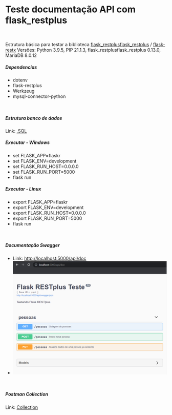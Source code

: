 <h1>Teste documentação API com flask_restplus</h1>
<br>

<p>
    Estrutura básica para testar a biblioteca <a href="https://github.com/noirbizarre/flask-restplus">flask_restplusflask_restplus</a> / <a href="https://github.com/python-restx/flask-restx">flask-restx</a>
    Versões: Python 3.9.5, PIP 21.1.3, flask_restplusflask_restplus 0.13.0, MariaDB 8.0.12
</p>


<h5>Dependencias</h5>
<ul>
    <li>dotenv</li>
    <li>flask-restplus</li>
    <li>Werkzeug</li>
    <li>mysql-connector-python</li>
</ul>
<br>


<h5>Estrutura banco de dados</h5>
Link: <a href="doc/banco.sql">.SQL</a>
<br>


<h5>Executar - Windows</h5>
<ul>
    <li>set FLASK_APP=flaskr</li>
    <li>set FLASK_ENV=development</li>
    <li>set FLASK_RUN_HOST=0.0.0.0</li>
    <li>set FLASK_RUN_PORT=5000</li>
    <li>flask run</li>
</ul>

<h5>Executar - Linux</h5>
<ul>
    <li>export FLASK_APP=flaskr</li>
    <li>export FLASK_ENV=development</li>
    <li>export FLASK_RUN_HOST=0.0.0.0</li>
    <li>export FLASK_RUN_PORT=5000</li>
    <li>flask run</li>
</ul>
<br>


<h5>Documentação Swagger</h5>
<ul>
    <li>Link:
        <a href="http://localhost:5000/api/doc">http://localhost:5000/api/doc</a>
    </li>
    <li>
        <img src="doc/doc_api.png">
    </li>
</ul>
<br>

<h5>Postman Collection</h5>
Link: <a href="doc/flask-restplus-teste.postman_collection.json">Collection</a>
<br>